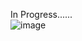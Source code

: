 In Progress......  
![image](https://user-images.githubusercontent.com/85727063/122782297-91313200-d2eb-11eb-85a8-c745b06ac4fc.png)
